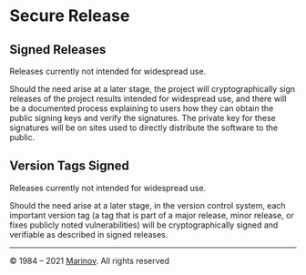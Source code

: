# Secure Release

## Signed Releases

Releases currently not intended for widespread use.

Should the need arise at a later stage, the project will cryptographically sign releases of the project results intended for widespread use, and there will be a documented process explaining to users how they can obtain the public signing keys and verify the signatures. The private key for these signatures will be on sites used to directly distribute the software to the public.

## Version Tags Signed

Releases currently not intended for widespread use.

Should the need arise at a later stage, in the version control system, each important version tag (a tag that is part of a major release, minor release, or fixes publicly noted vulnerabilities) will be cryptographically signed and verifiable as described in signed releases.

---

© 1984 – 2021 [Marinov](http://marinov.ml "Marinov"). All rights reserved
